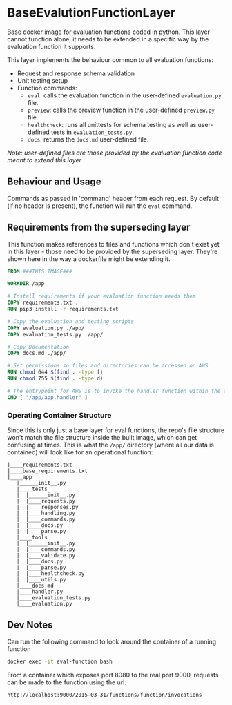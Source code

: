 # BaseEvalutionFunctionLayer

Base docker image for evaluation functions coded in python. This layer cannot function alone, it needs to be extended in a specific way by the evaluation function it supports.

This layer implements the behaviour common to all evaluation functions:

- Request and response schema validation
- Unit testing setup
- Function commands:
  - `eval`: calls the evaluation function in the user-defined `evaluation.py` file.
  - `preview`: calls the preview function in the user-defined `preview.py` file.
  - `healthcheck`: runs all unittests for schema testing as well as user-defined tests in `evaluation_tests.py`.
  - `docs`: returns the `docs.md` user-defined file.

_Note: user-defined files are those provided by the evaluation function code meant to extend this layer_

## Behaviour and Usage

Commands as passed in 'command' header from each request. By default (if no header is present), the function will run the `eval` command.

## Requirements from the superseding layer

This function makes references to files and functions which don't exist yet in this layer - those need to be provided by the superseding layer. They're shown here in the way a dockerfile might be extending it.

```dockerfile
FROM ###THIS IMAGE###

WORKDIR /app

# Install requirements if your evaluation function needs them
COPY requirements.txt .
RUN pip3 install -r requirements.txt

# Copy the evaluation and testing scripts
COPY evaluation.py ./app/
COPY evaluation_tests.py ./app/

# Copy Documentation
COPY docs.md ./app/

# Set permissions so files and directories can be accessed on AWS
RUN chmod 644 $(find . -type f)
RUN chmod 755 $(find . -type d)

# The entrypoint for AWS is to invoke the handler function within the app package
CMD [ "/app/app.handler" ]
```

### Operating Container Structure

Since this is only just a base layer for eval functions, the repo's file structure won't match the file structure inside the built image, which can get confusing at times. This is what the `/app/` directory (where all our data is contained) will look like for an operational function:

```
|____requirements.txt
|____base_requirements.txt
|____app
   |______init__.py
   |____tests
   |  |______init__.py
   |  |____requests.py
   |  |____responses.py
   |  |____handling.py
   |  |____commands.py
   |  |____docs.py
   |  |____parse.py
   |____tools
   |  |______init__.py
   |  |____commands.py
   |  |____validate.py
   |  |____docs.py
   |  |____parse.py
   |  |____healthcheck.py
   |  |____utils.py
   |____docs.md
   |____handler.py
   |____evaluation_tests.py
   |____evaluation.py
```

## Dev Notes

Can run the following command to look around the container of a running function

```bash
docker exec -it eval-function bash
```

From a container which exposes port 8080 to the real port 9000, requests can be made to the function using the url:

```
http://localhost:9000/2015-03-31/functions/function/invocations
```
